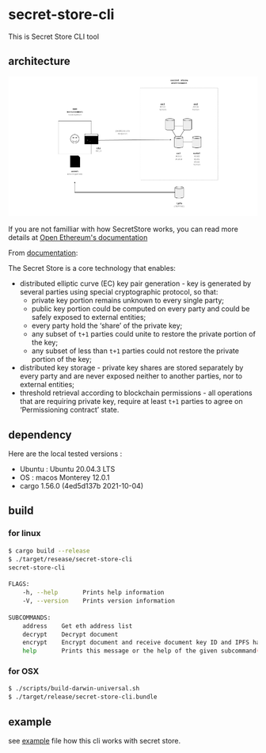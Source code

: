 # secret-store-cli

This is Secret Store CLI tool

## architecture

![picture](picture.png)

If you are not familliar with how SecretStore works, you can read more details at [Open Ethereum's documentation](https://openethereum.github.io/Secret-Store)

From [documentation](https://openethereum.github.io/Secret-Store):

The Secret Store is a core technology that enables:

- distributed elliptic curve (EC) key pair generation - key is generated by several parties using special cryptographic protocol, so that:
	- private key portion remains unknown to every single party;
	- public key portion could be computed on every party and could be safely exposed to external entities;
	- every party hold the ‘share’ of the private key;
	- any subset of `t+1` parties could unite to restore the private portion of the key;
	- any subset of less than `t+1` parties could not restore the private portion of the key;
- distributed key storage - private key shares are stored separately by every party and are never exposed neither to another parties, nor to external entities;
- threshold retrieval according to blockchain permissions - all operations that are requiring private key, require at least `t+1` parties to agree on ‘Permissioning contract’ state.

## dependency

Here are the local tested versions :

* Ubuntu : Ubuntu 20.04.3 LTS
* OS : macos Monterey 12.0.1
* cargo 1.56.0 (4ed5d137b 2021-10-04)

## build

### for linux

```bash
$ cargo build --release
$ ./target/resease/secret-store-cli
secret-store-cli

FLAGS:
    -h, --help       Prints help information
    -V, --version    Prints version information

SUBCOMMANDS:
    address    Get eth address list
    decrypt    Decrypt document
    encrypt    Encrypt document and receive document key ID and IPFS hash
    help       Prints this message or the help of the given subcommand(s)
```

### for OSX

```bash
$ ./scripts/build-darwin-universal.sh
$ ./target/release/secret-store-cli.bundle
```

## example

see [example](EXAMPLE.md) file how this cli works with secret store.
